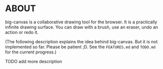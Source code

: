 # ABOUT

big-canvas is a collaborative drawing tool for the browser. It is a practically infinite drawing surface. You can draw with a brush, use an eraser, undo an action or redo it.

(The following description explains the idea behind big-canvas. But it is not implemented so far. Please be patient ;D. See the `FEATURES.md` and `TODO.md` for the current progress.)

TODO add more description